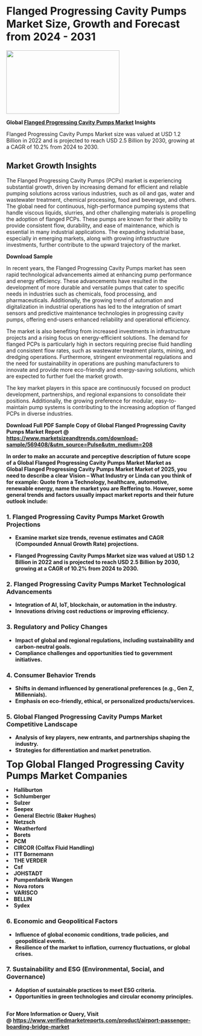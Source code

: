 <H1>Flanged Progressing Cavity Pumps Market Size, Growth and Forecast from 2024 - 2031</H1><img class="aligncenter size-medium wp-image-584254" src="https://thirdeyenews.in/wp-content/uploads/2024/09/Global-Market-Research-300x168.jpeg" alt="" width="300" height="168" /><p><strong>Global&nbsp;<a href="https://www.marketsizeandtrends.com/download-sample/569408/&amp;utm_source=Pulse&amp;utm_medium=208">Flanged Progressing Cavity Pumps Market</a> Insights</strong></p><p>Flanged Progressing Cavity Pumps Market size was valued at USD 1.2 Billion in 2022 and is projected to reach USD 2.5 Billion by 2030, growing at a CAGR of 10.2% from 2024 to 2030.</p><p><h2>Market Growth Insights</h2> <p>The Flanged Progressing Cavity Pumps (PCPs) market is experiencing substantial growth, driven by increasing demand for efficient and reliable pumping solutions across various industries, such as oil and gas, water and wastewater treatment, chemical processing, food and beverage, and others. The global need for continuous, high-performance pumping systems that handle viscous liquids, slurries, and other challenging materials is propelling the adoption of flanged PCPs. These pumps are known for their ability to provide consistent flow, durability, and ease of maintenance, which is essential in many industrial applications. The expanding industrial base, especially in emerging markets, along with growing infrastructure investments, further contribute to the upward trajectory of the market.</p> <p><strong>Download Sample</strong></p> <p>In recent years, the Flanged Progressing Cavity Pumps market has seen rapid technological advancements aimed at enhancing pump performance and energy efficiency. These advancements have resulted in the development of more durable and versatile pumps that cater to specific needs in industries such as chemicals, food processing, and pharmaceuticals. Additionally, the growing trend of automation and digitalization in industrial operations has led to the integration of smart sensors and predictive maintenance technologies in progressing cavity pumps, offering end-users enhanced reliability and operational efficiency.</p> <p>The market is also benefiting from increased investments in infrastructure projects and a rising focus on energy-efficient solutions. The demand for flanged PCPs is particularly high in sectors requiring precise fluid handling and consistent flow rates, such as wastewater treatment plants, mining, and dredging operations. Furthermore, stringent environmental regulations and the need for sustainability in operations are pushing manufacturers to innovate and provide more eco-friendly and energy-saving solutions, which are expected to further fuel the market growth.</p> <p>The key market players in this space are continuously focused on product development, partnerships, and regional expansions to consolidate their positions. Additionally, the growing preference for modular, easy-to-maintain pump systems is contributing to the increasing adoption of flanged PCPs in diverse industries.</p> <p><strong></p><p><span class=""><strong>Download Full PDF Sample Copy of Global Flanged Progressing Cavity Pumps Market Report</strong> @ <a href="https://www.marketsizeandtrends.com/download-sample/569408/&amp;utm_source=Pulse&amp;utm_medium=208" target="_blank">https://www.marketsizeandtrends.com/download-sample/569408/&amp;utm_source=Pulse&amp;utm_medium=208</a></span></p><p>In order to make an accurate and perceptive description of future scope of a Global&nbsp;Flanged Progressing Cavity Pumps Market Market as Global&nbsp;Flanged Progressing Cavity Pumps Market Market of 2025, you need to describe a clear Vision &ndash; What Industry or Linda can you think of for example: Quote from a Technology, healthcare, automotive, renewable energy, name the market you are Reffering to. However, some general trends and factors usually impact market reports and their future outlook include:</p><h3>1.&nbsp;<strong>Flanged Progressing Cavity Pumps Market Growth Projections</strong></h3><ul><li>Examine market size trends, revenue estimates and CAGR (Compounded Annual Growth Rate) projections.</li><li><p>Flanged Progressing Cavity Pumps Market size was valued at USD 1.2 Billion in 2022 and is projected to reach USD 2.5 Billion by 2030, growing at a CAGR of 10.2% from 2024 to 2030.</p></li></ul><h3>2.&nbsp;<strong>Flanged Progressing Cavity Pumps Market Technological Advancements</strong></h3><ul><li>Integration of AI, IoT, blockchain, or automation in the industry.</li><li>Innovations driving cost reductions or improving efficiency.</li></ul><h3>3.&nbsp;<strong>Regulatory and Policy Changes</strong></h3><ul><li>Impact of global and regional regulations, including sustainability and carbon-neutral goals.</li><li>Compliance challenges and opportunities tied to government initiatives.</li></ul><h3>4.&nbsp;<strong>Consumer Behavior Trends</strong></h3><ul><li>Shifts in demand influenced by generational preferences (e.g., Gen Z, Millennials).</li><li>Emphasis on eco-friendly, ethical, or personalized products/services.</li></ul><h3>5.&nbsp;<strong>Global Flanged Progressing Cavity Pumps Market Competitive Landscape</strong></h3><ul><li>Analysis of key players, new entrants, and partnerships shaping the industry.</li><li>Strategies for differentiation and market penetration.</li></ul><p data-pm-slice="1 1 []"><span style="color: inherit; font-family: inherit; font-size: 25px;">Top Global Flanged Progressing Cavity Pumps Market Companies</span></p><div class="" data-test-id=""><p><li>Halliburton</li><li> Schlumberger</li><li> Sulzer</li><li> Seepex</li><li> General Electric (Baker Hughes)</li><li> Netzsch</li><li> Weatherford</li><li> Borets</li><li> PCM</li><li> CIRCOR (Colfax Fluid Handling)</li><li> ITT Bornemann</li><li> THE VERDER</li><li> Csf</li><li> JOHSTADT</li><li> Pumpenfabrik Wangen</li><li> Nova rotors</li><li> VARISCO</li><li> BELLIN</li><li> Sydex</li></p></div><h3>6.&nbsp;<strong>Economic and Geopolitical Factors</strong></h3><ul><li>Influence of global economic conditions, trade policies, and geopolitical events.</li><li>Resilience of the market to inflation, currency fluctuations, or global crises.</li></ul><h3>7.&nbsp;<strong>Sustainability and ESG (Environmental, Social, and Governance)</strong></h3><ul><li>Adoption of sustainable practices to meet ESG criteria.</li><li>Opportunities in green technologies and circular economy principles.</li></ul><h2><strong style="font-size: 14px;">For More Information or Query, Visit @&nbsp;</strong><a style="background-color: #ffffff; font-size: 14px;" href="https://www.marketsizeandtrends.com/report/flanged-progressing-cavity-pumps-market/" target="_blank">https://www.verifiedmarketreports.com/product/airport-passenger-boarding-bridge-market</a></h2>
